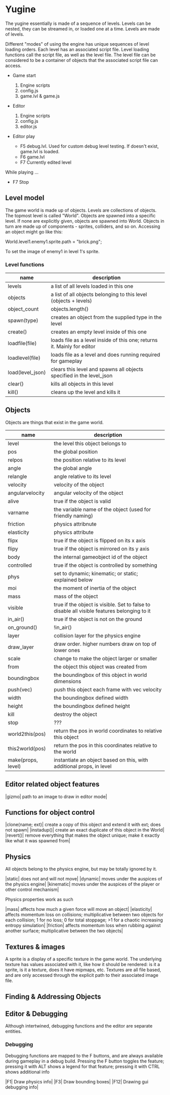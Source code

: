 # Yugine

The yugine essentially is made of a sequence of levels. Levels can be
nested, they can be streamed in, or loaded one at a time. Levels are
made of levels.

Different "modes" of using the engine has unique sequences of level
loading orders. Each level has an associated script file. Level
loading functions call the script file, as well as the level file. The
level file can be considered to be a container of objects that the
associated script file can access.

* Game start
  1. Engine scripts
  2. config.js
  3. game.lvl & game.js

* Editor
  1. Engine scripts
  2. config.js
  3. editor.js

* Editor play
  * F5 debug.lvl. Used for custom debug level testing. If doesn't exist, game.lvl is loaded.
  * F6 game.lvl
  * F7 Currently edited level

While playing ...

* F7 Stop

## Level model
The game world is made up of objects. Levels are collections of
objects. The topmost level is called "World". Objects are spawned into
a specific level. If none are explicitly given, objects are spawned
into World. Objects in turn are made up of components - sprites,
colliders, and so on. Accessing an object might go like this:

World.level1.enemy1.sprite.path = "brick.png";

To set the image of enemy1 in level 1's sprite.

### Level functions
|name| description|
|---|---|
|levels| a list of all levels loaded in this one|
|objects| a list of all objects belonging to this level (objects + levels)|
|object_count| objects.length()|
|spawn(type)| creates an object from the supplied type in the level|
|create()| creates an empty level inside of this one|
|loadfile(file)| loads file as a level inside of this one; returns it. Mainly for editor|
|loadlevel(file)| loads file as a level and does running required for gameplay|
|load(level_json)| clears this level and spawns all objects specified in the level_json|
|clear()| kills all objects in this level|
|kill()| cleans up the level and kills it|

## Objects
Objects are things that exist in the game world.

|name| description|
|---|---|
|level| the level this object belongs to
|pos| the global position|
|relpos| the position relative to its level
angle| the global angle|
|relangle| angle relative to its level|
|velocity| velocity of the object|
|angularvelocity| angular velocity of the object|
|alive| true if the object is valid|
|varname| the variable name of the object (used for friendly naming)|
|friction| physics attribnute|
|elasticity| physics attribute|
|flipx| true if the object is flipped on its x axis|
|flipy| true if the object is mirrored on its y axis|
|body| the internal gameobject id of the object|
|controlled| true if the object is controlled by something|
|phys| set to dynamic; kinematic; or static; explained below|
|moi| the moment of inertia of the object|
|mass| mass of the object|
|visible| true if the object is visible. Set to false to disable all visible features belonging to it|
|in_air()| true if the object is not on the ground|
|on_ground()| !in_air()|
|layer| collision layer for the physics engine|
|draw_layer| draw order. higher numbers draw on top of lower ones|
|scale| change to make the object larger or smaller|
|from| the object this object was created from|
|boundingbox| the boundingbox of this object in world dimensions|
|push(vec)| push this object each frame with vec velocity|
|width| the boundingbox defined width|
|height| the boundingbox defined height|
|kill| destroy the object|
|stop| ???|
|world2this(pos)| return the pos in world coordinates to relative this object|
|this2world(pos)| return the pos in this coordinates relative to the world|
|make(props, level)| instantiate an object based on this, with additional props, in level|

## Editor related object features

|gizmo| path to an image to draw in editor mode|

## Functions for object control

|clone(name; ext)| create a copy of this object and extend it with ext; does not spawn|
|instadup()| create an exact duplicate of this object in the World|
|revert()| remove everything that makes the object unique; make it exactly like what it was spawned from|

## Physics
All objects belong to the physics engine, but may be totally ignored by it.

|static| does not and will not move|
|dynamic| moves under the auspices of the physics engine|
|kinematic| moves under the auspices of the player or other control mechanism|

Physics properties work as such

|mass| affects how much a given force will move an object|
|elasticity| affects momentum loss on collisions; multiplicative between two objects for each collision; 1 for no loss; 0 for total stoppage; >1 for a chaotic increasing entropy simulation|
|friction| affects momentum loss when rubbing against another surface; multiplicative between the two objects|

## Textures & images
A sprite is a display of a specific texture in the game world. The
underlying texture has values associated with it, like how it should
be rendered: is it a sprite, is it a texture, does it have mipmaps,
etc. Textures are all file based, and are only accessed through the
explicit path to their associated image file.

## Finding & Addressing Objects


## Editor & Debugging
Although intertwined, debugging functions and the editor are separate entities.

### Debugging
Debugging functions are mapped to the F buttons, and are always available during gameplay in a debug build. Pressing the F button toggles the feature; pressing it with ALT shows a legend for that feature; pressing it with CTRL shows additional info

|F1| Draw physics info|
|F3| Draw bounding boxes|
|F12| Drawing gui debugging info|
